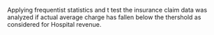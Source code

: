 
Applying frequentist statistics and t test the insurance claim data was analyzed if actual average charge has fallen below the thershold as considered for Hospital revenue.
